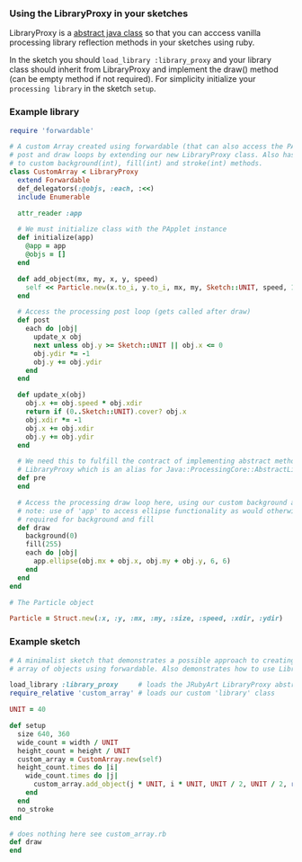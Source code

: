 ### Using the LibraryProxy in your sketches
LibraryProxy is a [abstract java class](https://github.com/ruby-processing/JRubyArt/blob/master/src/monkstone/core/LibraryProxy.java) so that you can acccess vanilla processing library reflection methods in your sketches using ruby.

In the sketch you should `load_library :library_proxy` and your library class should inherit
from LibraryProxy and implement the draw() method (can be empty method if not 
required). For simplicity initialize your `processing library` in the sketch `setup`.

### Example library

```ruby
require 'forwardable'

# A custom Array created using forwardable (that can also access the PApplet pre,
# post and draw loops by extending our new LibraryProxy class. Also has access
# to custom background(int), fill(int) and stroke(int) methods.
class CustomArray < LibraryProxy
  extend Forwardable
  def_delegators(:@objs, :each, :<<)
  include Enumerable

  attr_reader :app

  # We must initialize class with the PApplet instance
  def initialize(app)
    @app = app
    @objs = []
  end

  def add_object(mx, my, x, y, speed)
    self << Particle.new(x.to_i, y.to_i, mx, my, Sketch::UNIT, speed, 1, 1)
  end

  # Access the processing post loop (gets called after draw)
  def post
    each do |obj|
      update_x obj
      next unless obj.y >= Sketch::UNIT || obj.x <= 0
      obj.ydir *= -1
      obj.y += obj.ydir
    end
  end

  def update_x(obj)
    obj.x += obj.speed * obj.xdir
    return if (0..Sketch::UNIT).cover? obj.x
    obj.xdir *= -1
    obj.x += obj.xdir
    obj.y += obj.ydir
  end

  # We need this to fulfill the contract of implementing abstract methods of
  # LibraryProxy which is an alias for Java::ProcessingCore::AbstractLibrary
  def pre
  end

  # Access the processing draw loop here, using our custom background and fill
  # note: use of 'app' to access ellipse functionality as would otherwise be
  # required for background and fill
  def draw
    background(0)
    fill(255)
    each do |obj|
      app.ellipse(obj.mx + obj.x, obj.my + obj.y, 6, 6)
    end
  end
end

# The Particle object

Particle = Struct.new(:x, :y, :mx, :my, :size, :speed, :xdir, :ydir)
```
### Example sketch

```ruby
# A minimalist sketch that demonstrates a possible approach to creating a custom
# array of objects using forwardable. Also demonstrates how to use LibraryProxy.

load_library :library_proxy     # loads the JRubyArt LibraryProxy abstract class
require_relative 'custom_array' # loads our custom 'library' class

UNIT = 40

def setup
  size 640, 360
  wide_count = width / UNIT
  height_count = height / UNIT
  custom_array = CustomArray.new(self)
  height_count.times do |i|
    wide_count.times do |j|
      custom_array.add_object(j * UNIT, i * UNIT, UNIT / 2, UNIT / 2, rand(0.05..0.8))
    end
  end
  no_stroke
end

# does nothing here see custom_array.rb
def draw
end
```
